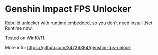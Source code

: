 # Genshin Impact FPS Unlocker

Rebuild unlocker with runtime embedded, so you don't need install .Net Runtime now.

Tested on Win10/11.

More info: https://github.com/34736384/genshin-fps-unlock
